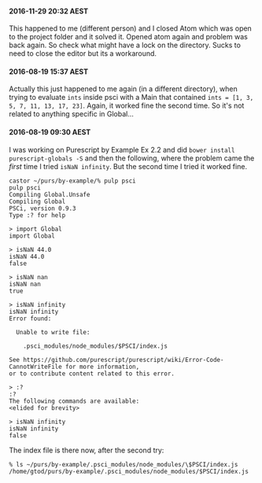 #### 2016-11-29 20:32 AEST
This happened to me (different person) and I closed Atom which was open to the project folder and it solved it. Opened atom again and problem was back again. So check what might have a lock on the directory. Sucks to need to close the editor but its a workaround.

#### 2016-08-19 15:37 AEST
Actually this just happened to me again (in a different directory), when trying to evaluate `ints` inside psci with a Main that contained `ints = [1, 3, 5, 7, 11, 13, 17, 23]`.  Again, it worked fine the second time.  So it's not related to anything specific in Global...

#### 2016-08-19 09:30 AEST
I was working on Purescript by Example Ex 2.2 and did `bower install purescript-globals -S` and then the following, where the problem came the *first* time I tried `isNaN infinity`.  But the second time I tried it worked fine.

```
castor ~/purs/by-example/% pulp psci
pulp psci
Compiling Global.Unsafe
Compiling Global
PSCi, version 0.9.3
Type :? for help

> import Global
import Global

> isNaN 44.0
isNaN 44.0
false

> isNaN nan
isNaN nan
true

> isNaN infinity
isNaN infinity
Error found:

  Unable to write file:

    .psci_modules/node_modules/$PSCI/index.js

See https://github.com/purescript/purescript/wiki/Error-Code-CannotWriteFile for more information,
or to contribute content related to this error.

> :?
:?
The following commands are available:
<elided for brevity>

> isNaN infinity
isNaN infinity
false
```

The index file is there now, after the second try:

```
% ls ~/purs/by-example/.psci_modules/node_modules/\$PSCI/index.js 
/home/gtod/purs/by-example/.psci_modules/node_modules/$PSCI/index.js
```